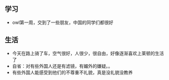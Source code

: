 ## 学习
- owl第一周，交到了一些朋友，中国的同学们都很好

## 生活
- 今天在路上骑了车，空气很好，人很少，很自由，好像逐渐喜欢上莱顿的生活了
- 自省：对有些外国人还是有滤镜，有媚外的嫌疑。。
- 有些外国人能感受到他们的不尊重不礼貌，真是没礼貌没教养

